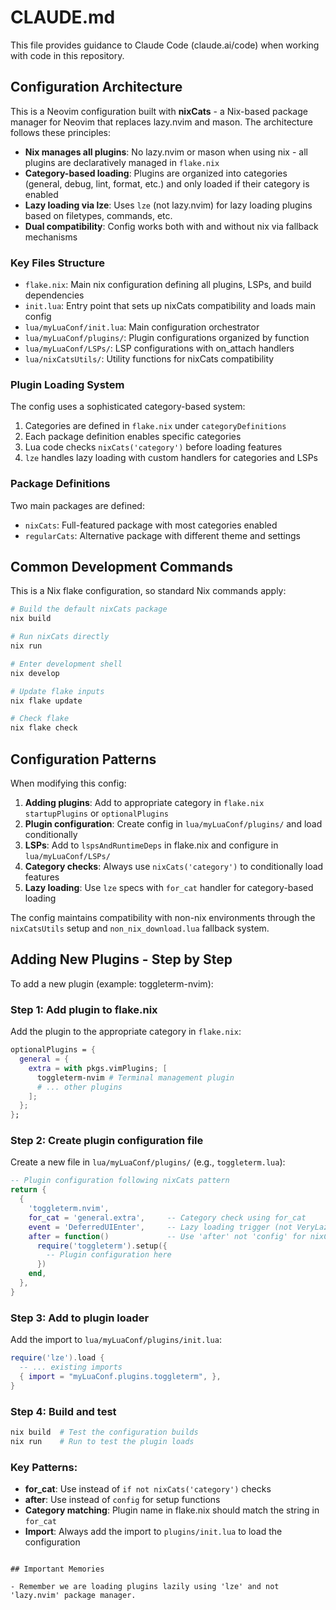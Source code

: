 # CLAUDE.md

This file provides guidance to Claude Code (claude.ai/code) when working with code in this repository.

## Configuration Architecture

This is a Neovim configuration built with **nixCats** - a Nix-based package manager for Neovim that replaces lazy.nvim and mason. The architecture follows these principles:

- **Nix manages all plugins**: No lazy.nvim or mason when using nix - all plugins are declaratively managed in `flake.nix`
- **Category-based loading**: Plugins are organized into categories (general, debug, lint, format, etc.) and only loaded if their category is enabled
- **Lazy loading via lze**: Uses `lze` (not lazy.nvim) for lazy loading plugins based on filetypes, commands, etc.
- **Dual compatibility**: Config works both with and without nix via fallback mechanisms

### Key Files Structure

- `flake.nix`: Main nix configuration defining all plugins, LSPs, and build dependencies
- `init.lua`: Entry point that sets up nixCats compatibility and loads main config
- `lua/myLuaConf/init.lua`: Main configuration orchestrator
- `lua/myLuaConf/plugins/`: Plugin configurations organized by function
- `lua/myLuaConf/LSPs/`: LSP configurations with on_attach handlers
- `lua/nixCatsUtils/`: Utility functions for nixCats compatibility

### Plugin Loading System

The config uses a sophisticated category-based system:
1. Categories are defined in `flake.nix` under `categoryDefinitions`
2. Each package definition enables specific categories
3. Lua code checks `nixCats('category')` before loading features
4. `lze` handles lazy loading with custom handlers for categories and LSPs

### Package Definitions

Two main packages are defined:
- `nixCats`: Full-featured package with most categories enabled
- `regularCats`: Alternative package with different theme and settings

## Common Development Commands

This is a Nix flake configuration, so standard Nix commands apply:

```bash
# Build the default nixCats package
nix build

# Run nixCats directly
nix run

# Enter development shell
nix develop

# Update flake inputs
nix flake update

# Check flake
nix flake check
```

## Configuration Patterns

When modifying this config:

1. **Adding plugins**: Add to appropriate category in `flake.nix` `startupPlugins` or `optionalPlugins`
2. **Plugin configuration**: Create config in `lua/myLuaConf/plugins/` and load conditionally
3. **LSPs**: Add to `lspsAndRuntimeDeps` in flake.nix and configure in `lua/myLuaConf/LSPs/`
4. **Category checks**: Always use `nixCats('category')` to conditionally load features
5. **Lazy loading**: Use `lze` specs with `for_cat` handler for category-based loading

The config maintains compatibility with non-nix environments through the `nixCatsUtils` setup and `non_nix_download.lua` fallback system.

## Adding New Plugins - Step by Step

To add a new plugin (example: toggleterm-nvim):

### Step 1: Add plugin to flake.nix
Add the plugin to the appropriate category in `flake.nix`:

```nix
optionalPlugins = {
  general = {
    extra = with pkgs.vimPlugins; [
      toggleterm-nvim # Terminal management plugin
      # ... other plugins
    ];
  };
};
```

### Step 2: Create plugin configuration file
Create a new file in `lua/myLuaConf/plugins/` (e.g., `toggleterm.lua`):

```lua
-- Plugin configuration following nixCats pattern
return {
  {
    'toggleterm.nvim',
    for_cat = 'general.extra',     -- Category check using for_cat
    event = 'DeferredUIEnter',     -- Lazy loading trigger (not VeryLazy!)
    after = function()             -- Use 'after' not 'config' for nixCats
      require('toggleterm').setup({
        -- Plugin configuration here
      })
    end,
  },
}
```

### Step 3: Add to plugin loader
Add the import to `lua/myLuaConf/plugins/init.lua`:

```lua
require('lze').load {
  -- ... existing imports
  { import = "myLuaConf.plugins.toggleterm", },
}
```

### Step 4: Build and test
```bash
nix build  # Test the configuration builds
nix run    # Run to test the plugin loads
```

### Key Patterns:
- **for_cat**: Use instead of `if not nixCats('category')` checks
- **after**: Use instead of `config` for setup functions
- **Category matching**: Plugin name in flake.nix should match the string in `for_cat`
- **Import**: Always add the import to `plugins/init.lua` to load the configuration
```

## Important Memories

- Remember we are loading plugins lazily using 'lze' and not 'lazy.nvim' package manager.